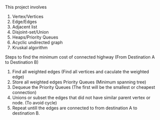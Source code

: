 This project involves
  
1. Vertex/Vertices
2. Edge/Edges
3. Adjacent list
4. Disjoint-set/Union
5. Heaps/Priority Queues
6. Acyclic undirected graph
7. Kruskal algorithm

Steps to find the minimum cost of connected highway (From Destination A to Destination B)

1. Find all weighted edges (Find all vertices and caculate the weighted edge)
2. Store all weighted edges Priority Queues (Minimum spanning tree)
3. Dequeue the Priority Queues (The first will be the smallest or cheapest connection)
4. Unions or subset the edges that did not have similar parent vertex or node. (To avoid cycle)
5. Repeat untill the edges are connected to from destination A to destination B.
